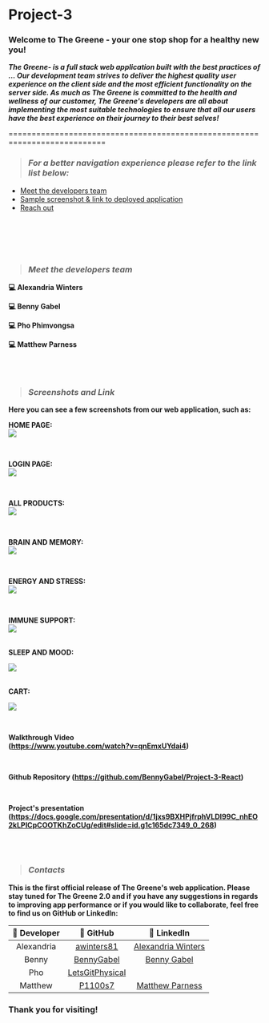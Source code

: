 # Project-3

### Welcome to The Greene - your one stop shop for a healthy new you! 
</div> 

<p> <strong><em> The Greene- is a full stack web application built with the best practices of ... Our development team strives to deliver the highest quality user experience on the client side and the most efficient functionality on the server side. As much as The Greene is committed to the health and wellness of our customer, The Greene's developers are all about implementing the most suitable technologies to ensure that all our users have the best experience on their journey to their best selves! </em></strong></p>

=========================================================================== <br>

> ### ___For a better navigation experience please refer to the link list below:___ <br>
- [Meet the developers team](#meet-the-developers-team)
- [Sample screenshot & link to deployed application](#screenshots-and-link)
- [Reach out](#contacts)

<br></br>
<br></br>

> ### ___Meet the developers team___
<dl>
    <dt><strong>💻 Alexandria Winters <strong></dt>
</dl>

<dl>
    <dt><strong>💻 Benny Gabel </strong></dt>
</dl>

<dl>
    <dt><strong>💻 Pho Phimvongsa  </strong></dt>
</dl>

<dl>
    <dt><strong>💻 Matthew Parness  </strong></dt> 
</dl>
<br></br>

> ### ___Screenshots and Link___
<p>Here you can see a few screenshots from our web application, such as: </p>

<strong> HOME PAGE: </strong></br>
![](/assets/screenshots/0_GreeneShop.jpg?raw=true)

<br>


<strong> LOGIN PAGE: </strong></br>
![](/assets/screenshots/1_Login.jpg?raw=true)

<br>

<strong> ALL PRODUCTS: </strong></br>
![](/assets/screenshots/2_All_Products.jpg?raw=true)

<br>

<strong> BRAIN AND MEMORY: </strong></br>
![](/assets/screenshots/3_Brain_and_Memory.jpg?raw=true)

<br>

<strong> ENERGY AND STRESS: </strong></br>
![](/assets/screenshots/4_Energy_and_Stress.jpg?raw=true)

<br>

<strong> IMMUNE SUPPORT: </strong></br>
![](/assets/screenshots/5_immune_support.jpg?raw=true)

<br>
<strong> SLEEP AND MOOD: </strong></br>

![](/assets/screenshots/6_Sleep_and_Mood.jpg?raw=true)

<br>
<strong> CART: </strong></br>

![](/assets/screenshots/7_Cart.jpg?raw=true)

<br>

<strong> Walkthrough Video </strong></br>
(https://www.youtube.com/watch?v=qnEmxUYdai4)


<br>

<strong> Github Repository </strong>
(https://github.com/BennyGabel/Project-3-React)

<br>


<strong> Project's presentation </strong>
(https://docs.google.com/presentation/d/1jxs9BXHPjfrphVLDI99C_nhEO2kLPICpCOOTKhZoCUg/edit#slide=id.g1c165dc7349_0_268)


<br></br>
> ### ___Contacts___
<p> This is the first official release of The Greene's web application. Please stay tuned for The Greene 2.0 and if you have any suggestions in regards to improving app performance or if you would like to collaborate, feel free to find us on GitHub or LinkedIn:</p>

| 🔧 Developer  | 🔗 GitHub                                                 | 🔗 LinkedIn                                  |
|:--------------:|:---------------------------------------------------------:|:-----------------------------------------:|
| Alexandria     | [awinters81](https://github.com/awinters81)               | [Alexandria Winters](https://www.linkedin.com/in/alexandria-winters-98199a23a/)
| Benny      | [BennyGabel](https://github.com/BennyGabel/)                   | [Benny Gabel](https://www.linkedin.com/in/benny-gabel-a66392a/)
| Pho        | [LetsGitPhysical](https://github.com/LetsGitPhysical)   | 
| Matthew        | [P1100s7](https://github.com/P1100s7)                     | [Matthew Parness](https://www.linkedin.com/in/matthew-parness)

### Thank you for visiting!